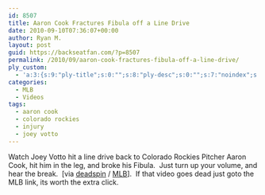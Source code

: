 ```yaml
---
id: 8507
title: Aaron Cook Fractures Fibula off a Line Drive
date: 2010-09-10T07:36:07+00:00
author: Ryan M.
layout: post
guid: https://backseatfan.com/?p=8507
permalink: /2010/09/aaron-cook-fractures-fibula-off-a-line-drive/
ply_custom:
  - 'a:3:{s:9:"ply-title";s:0:"";s:8:"ply-desc";s:0:"";s:7:"noindex";s:0:"";}'
categories:
  - MLB
  - Videos
tags:
  - aaron cook
  - colorado rockies
  - injury
  - joey votto
---
```


<div class="entry">
  <p>
  </p>

  <p>
    Watch Joey Votto hit a line drive back to Colorado Rockies Pitcher Aaron Cook, hit him in the leg, and broke his Fibula.  Just turn up your volume, and hear the break.  [via <a href="http://deadspin.com/5634162/watch-and-hear-aaron-cook-fracture-his-fibula">deadspin</a> / <a href="http://mlb.mlb.com/video/play.jsp?content_id=11873811&topic_id=8878968&c_id=mlb">MLB</a>].  If that video goes dead just goto the MLB link, its worth the extra click.
  </p>
</div>
